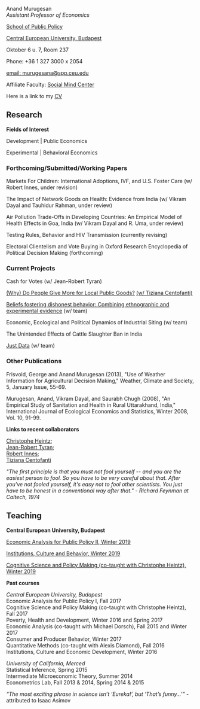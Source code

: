 Anand Murugesan   
*Assistant Professor of Economics*

[School of Public Policy](https://people.ceu.edu/anand_murugesan)

[Central European University, Budapest](https://www.ceu.edu/)

Oktober 6 u. 7, Room 237

Phone: +36 1 327 3000 x 2054

[email: murugesana@spp.ceu.edu](murugesana@spp.ceu.edu)

Affiliate Faculty: [Social Mind Center](https://socialmind.ceu.edu/affiliates)

Here is a link to my [CV](amurugesan2019.pdf)

## Research 

**Fields of Interest**

Development  | Public Economics

Experimental | Behavioral Economics 

### Forthcoming/Submitted/Working Papers 
Markets For Children: International Adoptions, IVF, and U.S. Foster Care (w/ Robert Innes, under revision)

The Impact of Network Goods on Health: Evidence from India (w/ Vikram Dayal and Tauhidur Rahman, under review)

Air Pollution Trade-Offs in Developing Countries: An Empirical Model of Health Effects in Goa, India (w/ Vikram Dayal and R. Uma, under review)

Testing Rules, Behavior and  HIV Transmission (currently revising)

Electoral Clientelism and Vote Buying  in Oxford Research Encyclopedia of Political Decision Making (forthcoming)

### Current Projects
Cash for Votes (w/ Jean-Robert Tyran)

[(Why) Do People Give More for Local Public Goods?](https://sozialmarie.org/index.php/sk/projects/7826) [(w/ Tiziana Centofanti)](https://people.ceu.edu/tiziana_centofanti)

[Beliefs fostering dishonest behavior: Combining ethnographic and experimental evidence](https://www.ceu.edu/iti/projects/BFD) (w/ team)

Economic, Ecological and Political Dynamics of Industrial Siting (w/ team)

The Unintended Effects of Cattle Slaughter Ban in India

[Just Data](https://www.ceu.edu/project/just-data) (w/ team)

### Other Publications
Frisvold, George and Anand Murugesan (2013), "Use of Weather Information for Agricultural Decision Making," Weather, Climate and Society, 5, January Issue, 55-69.

Murugesan, Anand, Vikram Dayal, and Saurabh Chugh (2008), "An Empirical Study of Sanitation and Health in Rural Uttarakhand, India," International Journal of Ecological Economics and Statistics, Winter 2008, Vol. 10, 91-99.

**Links to recent collaborators**


 [Christophe Heintz](https://people.ceu.edu/christophe_heintz);\
 [Jean-Robert Tyran](https://homepage.univie.ac.at/jean-robert.tyran/index.html);\
 [Robert Innes](https://robinnes.weebly.com/);\
 [Tiziana Centofanti](https://people.ceu.edu/tiziana_centofanti)

*"The first principle is that you must not fool yourself -- and you are the easiest person to fool. So you have to be very careful about that. After you've not fooled yourself, it's easy not to fool other scientists. You just have to be honest in a conventional way after that." - Richard Feynman at Caltech, 1974*

## Teaching

**Central European University, Budapest**

[Economic Analysis for Public Policy II, Winter 2019](https://courses.ceu.edu/courses/economic-analysis-public-policy-ii-0)

[Institutions, Culture and Behavior, Winter 2019](https://courses.ceu.edu/courses/institutions-culture-and-development)

[Cognitive Science and Policy Making (co-taught with Christophe Heintz), Winter 2019](https://courses.ceu.edu/courses/cognitive-science-and-policy-making)

**Past courses**

*Central European University, Budapest*\
Economic Analysis for Public Policy I, Fall 2017\
Cognitive Science and Policy Making (co-taught with Christophe Heintz), Fall 2017\
Poverty, Health and Development, Winter 2016 and Spring 2017\
Economic Analysis (co-taught with Michael Dorsch), Fall 2015 and Winter 2017\
Consumer and Producer Behavior, Winter 2017\
Quantitative Methods (co-taught with Alexis Diamond), Fall 2016\
Institutions, Culture and Economic Development, Winter 2016

*University of California, Merced*\
Statistical Inference, Spring 2015\
Intermediate Microeconomic Theory, Summer 2014\
Econometrics Lab, Fall 2013 & 2014, Spring 2014 & 2015

*“The most exciting phrase in science isn’t ‘Eureka!’, but ‘That’s funny…’”*  - attributed to Isaac Asimov



